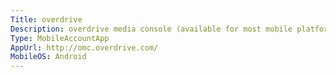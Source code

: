 ```yaml
---
Title: overdrive
Description: overdrive media console (available for most mobile platforms). allows users to download and read ebooks, listen to audiobooks and watch videos - where their library uses overdrive.
Type: MobileAccountApp
AppUrl: http://omc.overdrive.com/
MobileOS: Android
---
```

